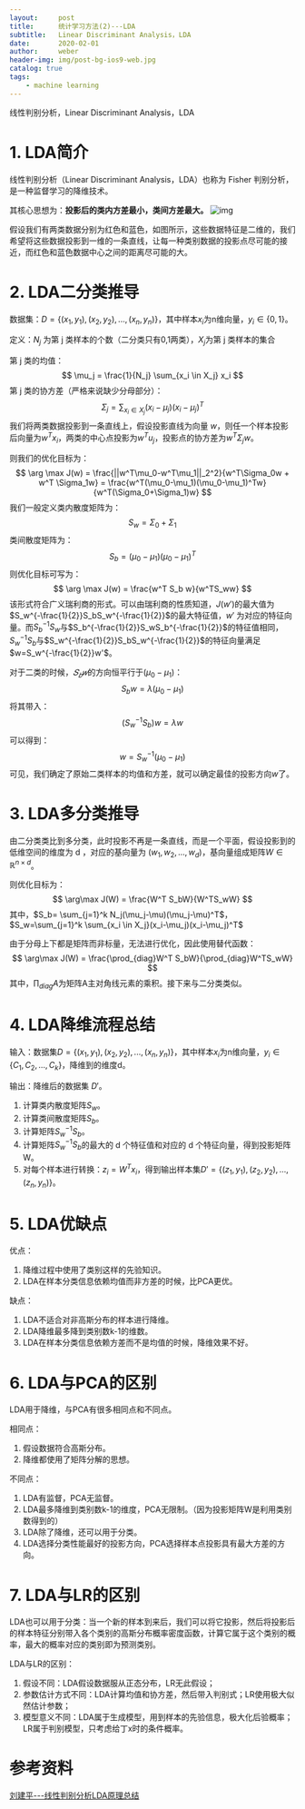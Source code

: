 ```yaml
---
layout:     post
title:      统计学习方法(2)---LDA
subtitle:   Linear Discriminant Analysis，LDA
date:       2020-02-01
author:     weber
header-img: img/post-bg-ios9-web.jpg
catalog: true
tags:
    - machine learning
---
```

线性判别分析，Linear Discriminant Analysis，LDA

# 1. LDA简介
线性判别分析（Linear Discriminant Analysis，LDA）也称为 Fisher 判别分析，是一种监督学习的降维技术。

其核心思想为：**投影后的类内方差最小，类间方差最大。**	![img](https://tva1.sinaimg.cn/large/00831rSTgy1gd64n64rfkj30qr0acjs3.jpg)

假设我们有两类数据分别为红色和蓝色，如图所示，这些数据特征是二维的，我们希望将这些数据投影到一维的一条直线，让每一种类别数据的投影点尽可能的接近，而红色和蓝色数据中心之间的距离尽可能的大。

# 2. LDA二分类推导

数据集：$D=\{(x_1,y_1),(x_2,y_2),...,(x_n,y_n)\}$，其中样本$x_i$为n维向量，$y_i \in \{0,1\}$。 

定义：$N_j$ 为第 j 类样本的个数（二分类只有0,1两类），$X_j$为第 j 类样本的集合

第 j 类的均值：
$$
\mu_j = \frac{1}{N_j} \sum_{x_i \in X_j} x_i
$$
第 j 类的协方差（严格来说缺少分母部分）：
$$
\Sigma_j = \sum_{x_i \in X_j}(x_i - \mu_j)(x_i-\mu_j)^T
$$
我们将两类数据投影到一条直线上，假设投影直线为向量 $w$，则任一个样本投影后向量为$w^Tx_i$，两类的中心点投影为$w^Tu_j$，投影点的协方差为$w^T\Sigma_j w$。

则我们的优化目标为：
$$
\arg \max J(w) = \frac{||w^T\mu_0-w^T\mu_1||_2^2}{w^T\Sigma_0w + w^T \Sigma_1w} = \frac{w^T(\mu_0-\mu_1)(\mu_0-\mu_1)^Tw}{w^T(\Sigma_0+\Sigma_1)w}
$$
我们一般定义类内散度矩阵为：
$$
S_w = \Sigma_0 + \Sigma_1
$$
类间散度矩阵为：
$$
S_b =(\mu_0-\mu_1)(\mu_0-\mu_1)^T
$$
则优化目标可写为：
$$
\arg \max J(w) = \frac{w^T S_b w}{w^TS_ww}
$$
该形式符合广义瑞利商的形式。可以由瑞利商的性质知道，$J(w')$的最大值为$S_w^{-\frac{1}{2}}S_bS_w^{-\frac{1}{2}}$的最大特征值，$w'$ 为对应的特征向量。而$S_b^{-1}S_w$与$S_b^{-\frac{1}{2}}S_wS_b^{-\frac{1}{2}}$的特征值相同，$S_w^{-1}S_b$与$S_w^{-\frac{1}{2}}S_bS_w^{-\frac{1}{2}}$的特征向量满足$w=S_w^{-\frac{1}{2}}w'$。

对于二类的时候，$𝑆_𝑏𝑤$的方向恒平行于$(\mu_0−\mu_1)$：
$$
S_bw=\lambda(\mu_0-\mu_1)
$$
将其带入：
$$
(S_w^{-1}S_b) w= \lambda w
$$
可以得到：
$$
w = S_w^{-1}(\mu_0-\mu_1)
$$
可见，我们确定了原始二类样本的均值和方差，就可以确定最佳的投影方向$w$了。

# 3. LDA多分类推导

由二分类类比到多分类，此时投影不再是一条直线，而是一个平面，假设投影到的低维空间的维度为 d ，对应的基向量为 $(w_1,w_2,...,w_d)$，基向量组成矩阵$W \in \mathbb{R}^{n \times d}$。

则优化目标为：
$$
\arg\max J(W) = \frac{W^T S_bW}{W^TS_wW}
$$
其中，$S_b= \sum_{j=1}^k N_j(\mu_j-\mu)(\mu_j-\mu)^T$，$S_w=\sum_{j=1}^k \sum_{x_i \in X_j}(x_i-\mu_j)(x_i-\mu_j)^T$

由于分母上下都是矩阵而非标量，无法进行优化，因此使用替代函数：
$$
\arg\max J(W) = \frac{\prod_{diag}W^T S_bW}{\prod_{diag}W^TS_wW}
$$
其中，$\prod_{diag}A$为矩阵A主对角线元素的乘积。接下来与二分类类似。

# 4. LDA降维流程总结

输入：数据集$D=\{(x_1,y_1),(x_2,y_2),...,(x_n,y_n)\}$，其中样本$x_i$为n维向量，$y_i \in \{C_1,C_2,...,C_k\}$，降维到的维度d。

输出：降维后的数据集 $D'$。

1. 计算类内散度矩阵$S_w$。
2. 计算类间散度矩阵$S_b$。
3. 计算矩阵$S_w^{-1}S_b$。
4. 计算矩阵$S_w^{-1}S_b$的最大的 d 个特征值和对应的 d 个特征向量，得到投影矩阵 W。
5. 对每个样本进行转换：$z_i = W^Tx_i$，得到输出样本集$D'=\{(z_1,y_1),(z_2,y_2),...,(z_n,y_n)\}$。

# 5. LDA优缺点

优点：

1. 降维过程中使用了类别这样的先验知识。
2. LDA在样本分类信息依赖均值而非方差的时候，比PCA更优。

缺点：

1. LDA不适合对非高斯分布的样本进行降维。
2. LDA降维最多降到类别数k-1的维数。
3. LDA在样本分类信息依赖方差而不是均值的时候，降维效果不好。

# 6. LDA与PCA的区别

LDA用于降维，与PCA有很多相同点和不同点。

相同点：

1. 假设数据符合高斯分布。
2. 降维都使用了矩阵分解的思想。

不同点：

1. LDA有监督，PCA无监督。
2. LDA最多降维到类别数k-1的维度，PCA无限制。（因为投影矩阵W是利用类别数得到的）
3. LDA除了降维，还可以用于分类。
4. LDA选择分类性能最好的投影方向，PCA选择样本点投影具有最大方差的方向。

# 7. LDA与LR的区别

LDA也可以用于分类：当一个新的样本到来后，我们可以将它投影，然后将投影后的样本特征分别带入各个类别的高斯分布概率密度函数，计算它属于这个类别的概率，最大的概率对应的类别即为预测类别。

LDA与LR的区别：

1. 假设不同：LDA假设数据服从正态分布，LR无此假设；
2. 参数估计方式不同：LDA计算均值和协方差，然后带入判别式；LR使用极大似然估计参数；
3. 模型意义不同：LDA属于生成模型，用到样本的先验信息，极大化后验概率；LR属于判别模型，只考虑给丁x时的条件概率。

# 参考资料

 [刘建平---线性判别分析LDA原理总结](https://www.cnblogs.com/pinard/p/6244265.html)